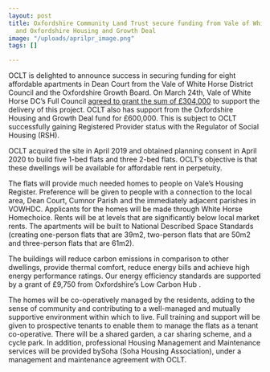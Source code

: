 ```yaml
---
layout: post
title: Oxfordshire Community Land Trust secure funding from Vale of White Horse District  Council
  and Oxfordshire Housing and Growth Deal
image: "/uploads/aprilpr_image.png"
tags: []

---
```

OCLT is delighted to announce success in securing funding for eight affordable apartments in Dean Court from the Vale of White Horse District Council and the Oxfordshire Growth Board. On March 24th, Vale of White Horse DC’s Full Council [agreed to grant the sum of £304,000](https://www.whitehorsedc.gov.uk/uncategorised/vale-of-white-horse-to-give-344000-towards-building-affordable-homes-in-botley/) to support the delivery of this project. OCLT also has support from the Oxfordshire Housing and Growth Deal fund for £600,000. This is subject to OCLT successfully gaining Registered Provider status with the Regulator of Social Housing (RSH).

OCLT acquired the site in April 2019 and obtained planning consent in April 2020 to build five 1-bed flats and three 2-bed flats. OCLT’s objective is that these dwellings will be available for affordable rent in perpetuity.

The flats will provide much needed homes to people on Vale’s Housing Register. Preference will be given to people with a connection to the local area, Dean Court, Cumnor Parish and the immediately adjacent parishes in VOWHDC. Applicants for the homes will be made through White Horse Homechoice. Rents will be at levels that are significantly below local market rents. The apartments will be built to National Described Space Standards (creating one-person flats that are 39m2, two-person flats that are 50m2 and three-person flats that are 61m2).

The buildings will reduce carbon emissions in comparison to other dwellings, provide thermal comfort, reduce energy bills and achieve high energy performance ratings. Our energy efficiency standards are supported by a grant of £9,750 from Oxfordshire’s Low Carbon Hub .

The homes will be co-operatively managed by the residents, adding to the sense of community and contributing to a well-managed and mutually supportive environment within which to live. Full training and support will be given to prospective tenants to enable them to manage the flats as a tenant co-operative. There will be a shared garden, a car sharing scheme, and a cycle park. In addition, professional Housing Management and Maintenance services will be provided bySoha (Soha Housing Association), under a management and maintenance agreement with OCLT.